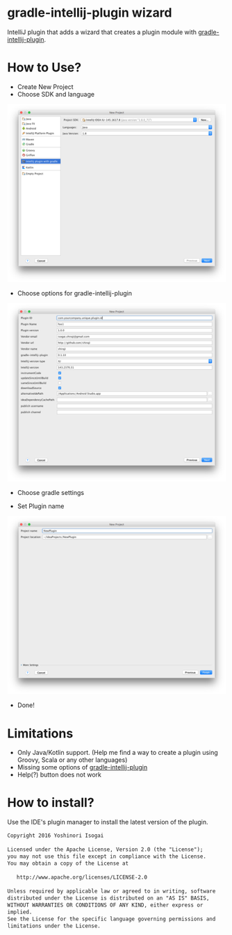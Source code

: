# gradle-intellij-plugin wizard

IntelliJ plugin that adds a wizard that creates a plugin module with [gradle-intellij-plugin](https://github.com/JetBrains/gradle-intellij-plugin).

# How to Use?

* Create New Project
* Choose SDK and language

![language](website/images/language.png)

* Choose options for gradle-intellij-plugin

![options](website/images/options.png)

* Choose gradle settings

* Set Plugin name

![name](website/images/name.png)

* Done!

# Limitations

* Only Java/Kotlin support. (Help me find a way to create a plugin using Groovy, Scala or any other languages)
* Missing some options of [gradle-intellij-plugin](https://github.com/JetBrains/gradle-intellij-plugin)
* Help(?) button does not work

# How to install?

Use the IDE's plugin manager to install the latest version of the plugin.

```
Copyright 2016 Yoshinori Isogai

Licensed under the Apache License, Version 2.0 (the "License");
you may not use this file except in compliance with the License.
You may obtain a copy of the License at

   http://www.apache.org/licenses/LICENSE-2.0

Unless required by applicable law or agreed to in writing, software
distributed under the License is distributed on an "AS IS" BASIS,
WITHOUT WARRANTIES OR CONDITIONS OF ANY KIND, either express or implied.
See the License for the specific language governing permissions and
limitations under the License.
```
